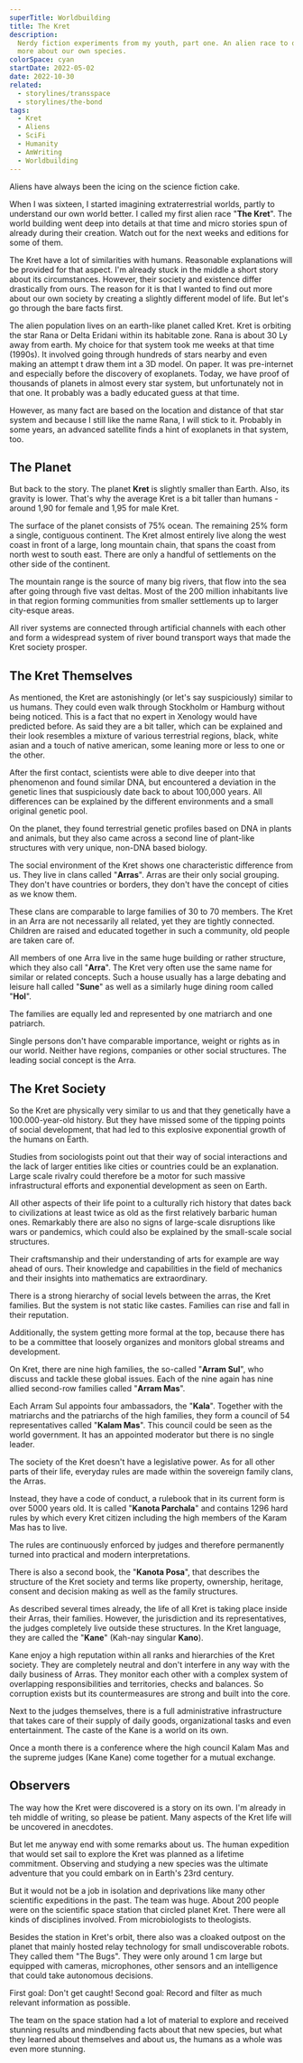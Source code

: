 ```yaml
---
superTitle: Worldbuilding
title: The Kret
description:
  Nerdy fiction experiments from my youth, part one. An alien race to discover
  more about our own species.
colorSpace: cyan
startDate: 2022-05-02
date: 2022-10-30
related:
  - storylines/transspace
  - storylines/the-bond
tags:
  - Kret
  - Aliens
  - SciFi
  - Humanity
  - AmWriting
  - Worldbuilding
---
```


Aliens have always been the icing on the science fiction cake.

When I was sixteen, I started imagining extraterrestrial worlds, partly to
understand our own world better. I called my first alien race "**The Kret**".
The world building went deep into details at that time and micro stories spun of
already during their creation. Watch out for the next weeks and editions for
some of them.

The Kret have a lot of similarities with humans. Reasonable explanations will be
provided for that aspect. I'm already stuck in the middle a short story about
its circumstances. However, their society and existence differ drastically from
ours. The reason for it is that I wanted to find out more about our own society
by creating a slightly different model of life. But let's go through the bare
facts first.

The alien population lives on an earth-like planet called Kret. Kret is orbiting
the star Rana or Delta Eridani within its habitable zone. Rana is about 30 Ly
away from earth. My choice for that system took me weeks at that time (1990s).
It involved going through hundreds of stars nearby and even making an attempt t
draw them int a 3D model. On paper. It was pre-internet and especially before
the discovery of exoplanets. Today, we have proof of thousands of planets in
almost every star system, but unfortunately not in that one. It probably was a
badly educated guess at that time.

However, as many fact are based on the location and distance of that star system
and because I still like the name Rana, I will stick to it. Probably in some
years, an advanced satellite finds a hint of exoplanets in that system, too.

## The Planet

But back to the story. The planet **Kret** is slightly smaller than Earth. Also,
its gravity is lower. That's why the average Kret is a bit taller than humans -
around 1,90 for female and 1,95 for male Kret.

The surface of the planet consists of 75% ocean. The remaining 25% form a
single, contiguous continent. The Kret almost entirely live along the west coast
in front of a large, long mountain chain, that spans the coast from north west
to south east. There are only a handful of settlements on the other side of the
continent.

The mountain range is the source of many big rivers, that flow into the sea
after going through five vast deltas. Most of the 200 million inhabitants live
in that region forming communities from smaller settlements up to larger
city-esque areas.

All river systems are connected through artificial channels with each other and
form a widespread system of river bound transport ways that made the Kret
society prosper.

## The Kret Themselves

As mentioned, the Kret are astonishingly (or let's say suspiciously) similar to
us humans. They could even walk through Stockholm or Hamburg without being
noticed. This is a fact that no expert in Xenology would have predicted before.
As said they are a bit taller, which can be explained and their look resembles a
mixture of various terrestrial regions, black, white asian and a touch of native
american, some leaning more or less to one or the other.

After the first contact, scientists were able to dive deeper into that
phenomenon and found similar DNA, but encountered a deviation in the genetic
lines that suspiciously date back to about 100,000 years. All differences can be
explained by the different environments and a small original genetic pool.

On the planet, they found terrestrial genetic profiles based on DNA in plants
and animals, but they also came across a second line of plant-like structures
with very unique, non-DNA based biology.

The social environment of the Kret shows one characteristic difference from us.
They live in clans called "**Arras**". Arras are their only social grouping.
They don't have countries or borders, they don't have the concept of cities as
we know them.

These clans are comparable to large families of 30 to 70 members. The Kret in an
Arra are not necessarily all related, yet they are tightly connected. Children
are raised and educated together in such a community, old people are taken care
of.

All members of one Arra live in the same huge building or rather structure,
which they also call "**Arra**". The Kret very often use the same name for
similar or related concepts. Such a house usually has a large debating and
leisure hall called "**Sune**" as well as a similarly huge dining room called
"**Hol**".

The families are equally led and represented by one matriarch and one patriarch.

Single persons don't have comparable importance, weight or rights as in our
world. Neither have regions, companies or other social structures. The leading
social concept is the Arra.

## The Kret Society

So the Kret are physically very similar to us and that they genetically have a
100.000-year-old history. But they have missed some of the tipping points of
social development, that had led to this explosive exponential growth of the
humans on Earth.

Studies from sociologists point out that their way of social interactions and
the lack of larger entities like cities or countries could be an explanation.
Large scale rivalry could therefore be a motor for such massive infrastructural
efforts and exponential development as seen on Earth.

All other aspects of their life point to a culturally rich history that dates
back to civilizations at least twice as old as the first relatively barbaric
human ones. Remarkably there are also no signs of large-scale disruptions like
wars or pandemics, which could also be explained by the small-scale social
structures.

Their craftsmanship and their understanding of arts for example are way ahead of
ours. Their knowledge and capabilities in the field of mechanics and their
insights into mathematics are extraordinary.

There is a strong hierarchy of social levels between the arras, the Kret
families. But the system is not static like castes. Families can rise and fall
in their reputation.

Additionally, the system getting more formal at the top, because there has to be
a committee that loosely organizes and monitors global streams and development.

On Kret, there are nine high families, the so-called "**Arram Sul**", who
discuss and tackle these global issues. Each of the nine again has nine allied
second-row families called "**Arram Mas**".

Each Arram Sul appoints four ambassadors, the "**Kala**". Together with the
matriarchs and the patriarchs of the high families, they form a council of 54
representatives called "**Kalam Mas**". This council could be seen as the world
government. It has an appointed moderator but there is no single leader.

The society of the Kret doesn't have a legislative power. As for all other parts
of their life, everyday rules are made within the sovereign family clans, the
Arras.

Instead, they have a code of conduct, a rulebook that in its current form is
over 5000 years old. It is called "**Kanota Parchala**" and contains 1296 hard
rules by which every Kret citizen including the high members of the Karam Mas
has to live.

The rules are continuously enforced by judges and therefore permanently turned
into practical and modern interpretations.

There is also a second book, the "**Kanota Posa**", that describes the structure
of the Kret society and terms like property, ownership, heritage, consent and
decision making as well as the family structures.

As described several times already, the life of all Kret is taking place inside
their Arras, their families. However, the jurisdiction and its representatives,
the judges completely live outside these structures. In the Kret language, they
are called the "**Kane**" (Kah-nay singular **Kano**).

Kane enjoy a high reputation within all ranks and hierarchies of the Kret
society. They are completely neutral and don't interfere in any way with the
daily business of Arras. They monitor each other with a complex system of
overlapping responsibilities and territories, checks and balances. So corruption
exists but its countermeasures are strong and built into the core.

Next to the judges themselves, there is a full administrative infrastructure
that takes care of their supply of daily goods, organizational tasks and even
entertainment. The caste of the Kane is a world on its own.

Once a month there is a conference where the high council Kalam Mas and the
supreme judges (Kane Kane) come together for a mutual exchange.

## Observers

The way how the Kret were discovered is a story on its own. I'm already in teh
middle of writing, so please be patient. Many aspects of the Kret life will be
uncovered in anecdotes.

But let me anyway end with some remarks about us. The human expedition that
would set sail to explore the Kret was planned as a lifetime commitment.
Observing and studying a new species was the ultimate adventure that you could
embark on in Earth's 23rd century.

But it would not be a job in isolation and deprivations like many other
scientific expeditions in the past. The team was huge. About 200 people were on
the scientific space station that circled planet Kret. There were all kinds of
disciplines involved. From microbiologists to theologists.

Besides the station in Kret's orbit, there also was a cloaked outpost on the
planet that mainly hosted relay technology for small undiscoverable robots. They
called them "The Bugs". They were only around 1 cm large but equipped with
cameras, microphones, other sensors and an intelligence that could take
autonomous decisions.

First goal: Don't get caught! Second goal: Record and filter as much relevant
information as possible.

The team on the space station had a lot of material to explore and received
stunning results and mindbending facts about that new species, but what they
learned about themselves and about us, the humans as a whole was even more
stunning.
